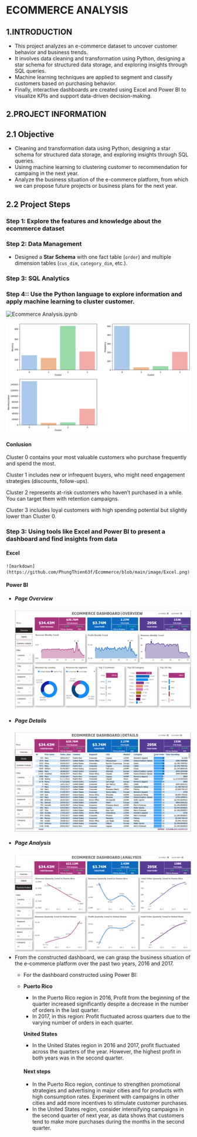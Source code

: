 # ECOMMERCE ANALYSIS
## 1.INTRODUCTION
- This project analyzes an e-commerce dataset to uncover customer behavior and business trends.  
- It involves data cleaning and transformation using Python, designing a star schema for structured data storage, and exploring insights through SQL queries.  
- Machine learning techniques are applied to segment and classify customers based on purchasing behavior.  
- Finally, interactive dashboards are created using Excel and Power BI to visualize KPIs and support data-driven decision-making.

## 2.PROJECT INFORMATION
## 2.1 Objective
- Cleaning and transformation data using Python, designing a star schema for structured data storage, and exploring insights through SQL queries.  
- Usinng machine learning to clustering customer to recommendation for campaing in the next year.
- Analyze the business situation of the e-commerce platform, from which we can propose future projects or business plans for the next year.
## 2.2 Project Steps
### Step 1: Explore the features and knowledge about the ecommerce dataset

### Step 2: Data Management
- Designed a **Star Schema** with one fact table (`order`) and multiple dimension tables (`cus_dim`, `category_dim`, etc.).
  
### Step 3: **SQL Analytics**

### Step 4:: Use the Python language to explore information and apply machine learning to cluster customer.

  ![Ecommerce Analysis.ipynb](https://github.com/PhungThien63f/Ecommerce/blob/main/Ecommerce.ipynb)
  
  ![markdown](https://github.com/PhungThien63f/Ecommerce/blob/update/image/cluster_customer.png)

  #### Conlusion
  Cluster 0 contains your most valuable customers who purchase frequently and spend the most.
  
  Cluster 1 includes new or infrequent buyers, who might need engagement strategies (discounts, follow-ups).
  
  Cluster 2 represents at-risk customers who haven’t purchased in a while. You can target them with retention campaigns.
  
  Cluster 3 includes loyal customers with high spending potential but slightly lower than Cluster 0.

### Step 3: Using tools like Excel and Power BI to present a dashboard and find insights from data
  
   #### Excel
    ![markdown](https://github.com/PhungThien63f/Ecommerce/blob/main/image/Excel.png)
    
   #### Power BI
  - ##### Page Overview
    ![markdown](https://github.com/PhungThien63f/Ecommerce/blob/main/image/Dash(1).png)
  - ##### Page Details
    ![markdown](https://github.com/PhungThien63f/Ecommerce/blob/main/image/Dash(2).png)
  - ##### Page Analysis
    ![markdown](https://github.com/PhungThien63f/Ecommerce/blob/main/image/Dash(3).png)
- From the constructed dashboard, we can grasp the business situation of the e-commerce platform over the past two years, 2016 and 2017.
  - For the dashboard constructed using Power BI:
  - 
    **Puerto Rico**
    - In the Puerto Rico region in 2016, Profit from the beginning of the quarter increased significantly despite a decrease in the number of orders in the last quarter.
    - In 2017, in this region: Profit fluctuated across quarters due to the varying number of orders in each quarter.
      
    **United States**
    - In the United States region in 2016 and 2017, profit fluctuated across the quarters of the year. However, the highest profit in both years was in the second quarter.
    #### Next steps
    - In the Puerto Rico region, continue to strengthen promotional strategies and advertising in major cities and for products with high consumption rates. Experiment with campaigns in other cities and add more incentives to stimulate customer purchases.
    - In the United States region, consider intensifying campaigns in the second quarter of next year, as data shows that customers tend to make more purchases during the months in the second quarter.


  
 
    
  
  
